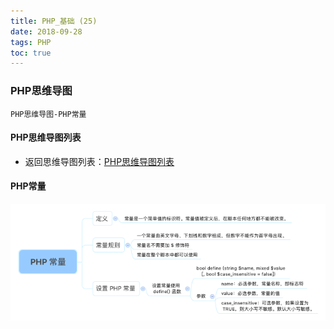 ```yaml
---
title: PHP_基础 (25)
date: 2018-09-28
tags: PHP 
toc: true
---
```


### PHP思维导图
    PHP思维导图-PHP常量

<!-- more -->

#### PHP思维导图列表
- 返回思维导图列表：[PHP思维导图列表](/2018/201809/base_PHP18/)

#### PHP常量
![PHP常量](/img/20180928_1.png)
